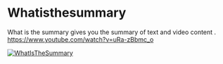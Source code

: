 # Whatisthesummary
What is the summary gives you the summary of text and video content .
https://www.youtube.com/watch?v=uRa-zBbmc_o

[![WhatIsTheSummary](https://img.youtube.com/vi/uRa-zBbmc_o/0.jpg)](https://www.youtube.com/watch?v=uRa-zBbmc_o)
